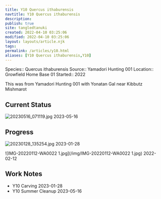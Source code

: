```yaml
---
title: Y10 Quercus ithaburensis
navtitle: Y10 Quercus ithaburensis
description: 
publish: true
site: tangledtanuki
created: 2022-04-10 03:25:06
modified: 2022-04-10 03:25:06
layout: layouts/article.njk
tags: 
permalink: /articles/y10.html
aliases: [Y10 Quercus ithaburensis,Y10]
---
```


Species:: Quercus ithaburensis
Source:: Yamadori Hunting 001
Location:: Growfield Home Base 01
Started:: 2022

This was from Yamadori Hunting 001 with Yonatan Gal near  Kibbutz Mishmarot


## Current Status

![20230516_071119.jpg](/img/20230516_071119.jpg)
2023-05-16
## Progress

![20230128_135254.jpg](/img/20230128_135254.jpg)
2023-01-28

![IMG-20220112-WA0022 1.jpg](/img/IMG-20220112-WA0022 1.jpg)
2022-02-12

## Work Notes

- Y10 Carving 2023-01-28
- Y10 Summer Cleanup 2023-05-16
